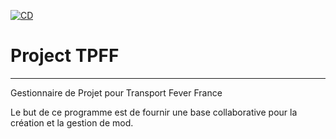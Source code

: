 [![CD](https://github.com/mmockelyn/project/actions/workflows/main.yml/badge.svg?branch=master)](https://github.com/mmockelyn/project/actions/workflows/main.yml)

# Project TPFF
---

Gestionnaire de Projet pour Transport Fever France

Le but de ce programme est de fournir une base collaborative pour la création et la gestion de mod.
